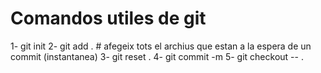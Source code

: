 # Comandos utiles de git

1- git init 
2- git add . # afegeix tots el archius que estan a la espera de un commit (instantanea)
3- git reset .
4- git commit -m
5- git checkout -- .

